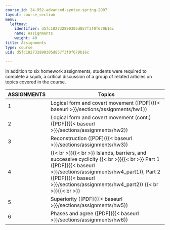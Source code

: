 ```yaml
---
course_id: 24-952-advanced-syntax-spring-2007
layout: course_section
menu:
  leftnav:
    identifier: d5fc182732890305d857f3f0f670b16c
    name: Assignments
    weight: 40
title: Assignments
type: course
uid: d5fc182732890305d857f3f0f670b16c

---
```


In addition to six homework assignments, students were required to complete a squib, a critical discussion of a group of related articles on topics covered in the course.

| ASSIGNMENTS | Topics |
| --- | --- |
| 1 | Logical form and covert movement ([PDF]({{< baseurl >}}/sections/assignments/hw1)) |
| 2 | Logical form and covert movement (cont.) ([PDF]({{< baseurl >}}/sections/assignments/hw2)) |
| 3 | Reconstruction ([PDF]({{< baseurl >}}/sections/assignments/hw3)) |
| 4 |  {{< br >}}{{< br >}} Islands, barriers, and successive cyclicity {{< br >}}{{< br >}} Part 1 ([PDF]({{< baseurl >}}/sections/assignments/hw4_part1)), Part 2 ([PDF]({{< baseurl >}}/sections/assignments/hw4_part2)) {{< br >}}{{< br >}}  |
| 5 | Superiority ([PDF]({{< baseurl >}}/sections/assignments/hw5)) |
| 6 | Phases and agree ([PDF]({{< baseurl >}}/sections/assignments/hw6))